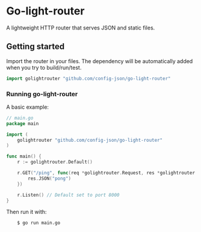 # Go-light-router

A lightweight HTTP router that serves JSON and static files.

## Getting started

Import the router in your files. The dependency will be automatically added when you try to build/run/test.

```go
import golightrouter "github.com/config-json/go-light-router"
```

### Running go-light-router

A basic example:

```go
// main.go
package main

import (
	golightrouter "github.com/config-json/go-light-router"
)

func main() {
	r := golightrouter.Default()

	r.GET("/ping", func(req *golightrouter.Request, res *golightrouter.Response) {
		res.JSON("pong")
	})

	r.Listen() // Default set to port 8000
}
```

Then run it with:

```
    $ go run main.go
```
